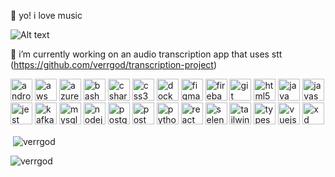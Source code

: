 👋 yo! i love music</p>

![Alt text](https://spotify-recently-played-readme.vercel.app/api?user=ye2b9pe126qcjjmgrc42uk8mt)

🔭 i’m currently working on an audio transcription app that uses stt (https://github.com/verrgod/transcription-project)

<div align="left">
  <img src="https://img.shields.io/static/v1?message=Android&logo=android&label=&color=3DDC84&logoColor=white&style=for-the-badge" height="35" alt="android logo" />
  <img src="https://img.shields.io/static/v1?message=AWS&logo=amazon-aws&label=&color=232F3E&logoColor=white&style=for-the-badge" height="35" alt="aws logo" />
  <img src="https://img.shields.io/static/v1?message=Azure&logo=microsoft-azure&label=&color=0078D4&logoColor=white&style=for-the-badge" height="35" alt="azure logo" />
  <img src="https://img.shields.io/static/v1?message=Bash&logo=gnubash&label=&color=4EAA25&logoColor=white&style=for-the-badge" height="35" alt="bash logo" />
  <img src="https://img.shields.io/static/v1?message=C%23&logo=csharp&label=&color=239120&logoColor=white&style=for-the-badge" height="35" alt="csharp logo" />
  <img src="https://img.shields.io/static/v1?message=CSS3&logo=css3&label=&color=1572B6&logoColor=white&style=for-the-badge" height="35" alt="css3 logo" />
  <img src="https://img.shields.io/static/v1?message=Docker&logo=docker&label=&color=2496ED&logoColor=white&style=for-the-badge" height="35" alt="docker logo" />
  <img src="https://img.shields.io/static/v1?message=Figma&logo=figma&label=&color=F24E1E&logoColor=white&style=for-the-badge" height="35" alt="figma logo" />
  <img src="https://img.shields.io/static/v1?message=Firebase&logo=firebase&label=&color=FFCA28&logoColor=black&style=for-the-badge" height="35" alt="firebase logo" />
  <img src="https://img.shields.io/static/v1?message=Git&logo=git&label=&color=F05032&logoColor=white&style=for-the-badge" height="35" alt="git logo" />
  <img src="https://img.shields.io/static/v1?message=HTML5&logo=html5&label=&color=E34F26&logoColor=white&style=for-the-badge" height="35" alt="html5 logo" />
  <img src="https://img.shields.io/static/v1?message=Java&logo=java&label=&color=007396&logoColor=white&style=for-the-badge" height="35" alt="java logo" />
  <img src="https://img.shields.io/static/v1?message=JavaScript&logo=javascript&label=&color=F7DF1E&logoColor=black&style=for-the-badge" height="35" alt="javascript logo" />
  <img src="https://img.shields.io/static/v1?message=Jest&logo=jest&label=&color=C21325&logoColor=white&style=for-the-badge" height="35" alt="jest logo" />
  <img src="https://img.shields.io/static/v1?message=Kafka&logo=apachekafka&label=&color=231F20&logoColor=white&style=for-the-badge" height="35" alt="kafka logo" />
  <img src="https://img.shields.io/static/v1?message=MySQL&logo=mysql&label=&color=4479A1&logoColor=white&style=for-the-badge" height="35" alt="mysql logo" />
  <img src="https://img.shields.io/static/v1?message=Node.js&logo=nodedotjs&label=&color=339933&logoColor=white&style=for-the-badge" height="35" alt="nodejs logo" />
  <img src="https://img.shields.io/static/v1?message=PostgreSQL&logo=postgresql&label=&color=336791&logoColor=white&style=for-the-badge" height="35" alt="postgresql logo" />
  <img src="https://img.shields.io/static/v1?message=Postman&logo=postman&label=&color=FF6C37&logoColor=white&style=for-the-badge" height="35" alt="postman logo" />
  <img src="https://img.shields.io/static/v1?message=Python&logo=python&label=&color=3776AB&logoColor=white&style=for-the-badge" height="35" alt="python logo" />
  <img src="https://img.shields.io/static/v1?message=React&logo=react&label=&color=61DAFB&logoColor=black&style=for-the-badge" height="35" alt="react logo" />
  <img src="https://img.shields.io/static/v1?message=Selenium&logo=selenium&label=&color=43B02A&logoColor=white&style=for-the-badge" height="35" alt="selenium logo" />
  <img src="https://img.shields.io/static/v1?message=Tailwind&logo=tailwindcss&label=&color=06B6D4&logoColor=white&style=for-the-badge" height="35" alt="tailwind logo" />
  <img src="https://img.shields.io/static/v1?message=TypeScript&logo=typescript&label=&color=3178C6&logoColor=white&style=for-the-badge" height="35" alt="typescript logo" />
  <img src="https://img.shields.io/static/v1?message=Vue.js&logo=vuedotjs&label=&color=4FC08D&logoColor=white&style=for-the-badge" height="35" alt="vuejs logo" />
  <img src="https://img.shields.io/static/v1?message=AdobeXD&logo=adobexd&label=&color=FF61F6&logoColor=white&style=for-the-badge" height="35" alt="xd logo" />
</div>

<p>&nbsp;<img align="center" src="https://github-readme-stats.vercel.app/api?username=verrgod&show_icons=true&locale=en" alt="verrgod" /></p>

<p><img align="center" src="https://github-readme-streak-stats.herokuapp.com/?user=verrgod&" alt="verrgod" /></p>
